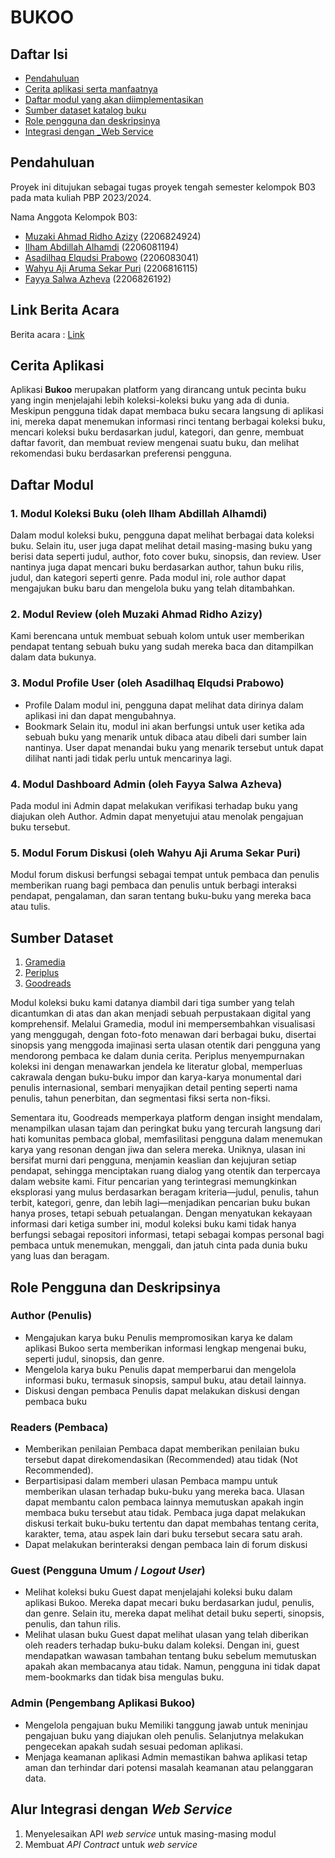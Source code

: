 # BUKOO

## Daftar Isi

- [Pendahuluan](#Pendahuluan)
- [Cerita aplikasi serta manfaatnya](#Cerita-Aplikasi)
- [Daftar modul yang akan diimplementasikan](#Daftar-Modul)
- [Sumber dataset katalog buku](#Sumber-Dataset)
- [Role pengguna dan deskripsinya](#Role-Pengguna-dan-Deskripsinya)
- [Integrasi dengan _Web Service](#Alur-Integrasi-dengan-Web-Service)

## Pendahuluan

Proyek ini ditujukan sebagai tugas proyek tengah semester kelompok B03 pada mata kuliah PBP 2023/2024.

Nama Anggota Kelompok B03:
- [Muzaki Ahmad Ridho Azizy](https://github.com/muzakiahmdz) 		(2206824924)
- [Ilham Abdillah Alhamdi](https://github.com/ilhamelhamdi) 		(2206081194)
- [Asadilhaq Elqudsi Prabowo](https://github.com/FBK15) 	        (2206083041)
- [Wahyu Aji Aruma Sekar Puri](https://github.com/arumasekar) 	    (2206816115)
- [Fayya Salwa Azheva](https://github.com/fayyazheva) 			    (2206826192)

## Link Berita Acara

Berita acara : [Link](https://docs.google.com/spreadsheets/d/1Gc-QoVwXLlock9_Rs5x1RxzP-md5RMqY2XOWGP69Aj4/edit?usp=sharing)

## Cerita Aplikasi 

Aplikasi **Bukoo** merupakan platform yang dirancang untuk pecinta buku yang ingin menjelajahi lebih koleksi-koleksi buku yang ada di dunia. Meskipun pengguna tidak dapat membaca buku secara langsung di aplikasi ini, mereka dapat menemukan informasi rinci tentang berbagai koleksi buku, mencari koleksi buku berdasarkan judul, kategori, dan genre, membuat daftar favorit, dan membuat review mengenai suatu buku, dan melihat rekomendasi buku berdasarkan preferensi pengguna.

## Daftar Modul
### 1. Modul Koleksi Buku (oleh Ilham Abdillah Alhamdi)
 Dalam modul koleksi buku, pengguna dapat melihat berbagai data koleksi buku. Selain itu, user juga dapat melihat detail masing-masing buku yang berisi data       seperti judul, author, foto cover buku, sinopsis, dan review. User nantinya juga dapat mencari buku berdasarkan author, tahun buku rilis, judul, dan kategori     seperti genre. Pada modul ini, role author dapat mengajukan buku baru dan mengelola buku yang telah ditambahkan.

### 2. Modul Review (oleh Muzaki Ahmad Ridho Azizy)
Kami berencana untuk membuat sebuah kolom untuk user memberikan pendapat tentang sebuah buku yang sudah mereka baca dan ditampilkan dalam data bukunya.

### 3. Modul Profile User (oleh Asadilhaq Elqudsi Prabowo)
  - Profile
      Dalam modul ini, pengguna dapat melihat data dirinya dalam aplikasi ini dan dapat mengubahnya. 
  - Bookmark
      Selain itu, modul ini akan berfungsi untuk user ketika ada sebuah buku yang menarik untuk dibaca atau dibeli dari sumber lain nantinya. User dapat                 menandai buku yang menarik tersebut untuk dapat dilihat nanti jadi tidak perlu untuk mencarinya lagi.

### 4. Modul Dashboard Admin (oleh Fayya Salwa Azheva)
Pada modul ini Admin dapat melakukan verifikasi terhadap buku yang diajukan oleh Author. Admin dapat menyetujui atau menolak pengajuan buku tersebut.

### 5. Modul Forum Diskusi (oleh Wahyu Aji Aruma Sekar Puri)
Modul forum diskusi berfungsi sebagai tempat untuk pembaca dan penulis memberikan ruang bagi pembaca dan penulis untuk berbagi interaksi pendapat, pengalaman, dan saran tentang buku-buku yang mereka baca atau tulis. 

## Sumber Dataset

1. [Gramedia](https://www.gramedia.com/categories/buku) 
2. [Periplus](https://www.periplus.com/c/1/books)
3. [Goodreads](https://www.goodreads.com/) 

Modul koleksi buku kami datanya diambil dari tiga sumber yang telah dicantumkan di atas dan akan menjadi sebuah perpustakaan digital yang komprehensif. Melalui Gramedia, modul ini mempersembahkan visualisasi yang menggugah, dengan foto-foto menawan dari berbagai buku, disertai sinopsis yang menggoda imajinasi serta ulasan otentik dari pengguna yang mendorong pembaca ke dalam dunia cerita. Periplus menyempurnakan koleksi ini dengan menawarkan jendela ke literatur global, memperluas cakrawala dengan buku-buku impor dan karya-karya monumental dari penulis internasional, sembari menyajikan detail penting seperti nama penulis, tahun penerbitan, dan segmentasi fiksi serta non-fiksi. 

 Sementara itu, Goodreads memperkaya platform dengan insight mendalam, menampilkan ulasan tajam dan peringkat buku yang tercurah langsung dari hati komunitas pembaca global, memfasilitasi pengguna dalam menemukan karya yang resonan dengan jiwa dan selera mereka. Uniknya, ulasan ini bersifat murni dari pengguna, menjamin keaslian dan kejujuran setiap pendapat, sehingga menciptakan ruang dialog yang otentik dan terpercaya dalam website kami. Fitur pencarian yang terintegrasi memungkinkan eksplorasi yang mulus berdasarkan beragam kriteria—judul, penulis, tahun terbit, kategori, genre, dan lebih lagi—menjadikan pencarian buku bukan hanya proses, tetapi sebuah petualangan. Dengan menyatukan kekayaan informasi dari ketiga sumber ini, modul koleksi buku kami tidak hanya berfungsi sebagai repositori informasi, tetapi sebagai kompas personal bagi pembaca untuk menemukan, menggali, dan jatuh cinta pada dunia buku yang luas dan beragam.


  
## Role Pengguna dan Deskripsinya

### Author (Penulis)
 - Mengajukan karya buku
   Penulis mempromosikan karya ke dalam aplikasi Bukoo serta memberikan informasi lengkap mengenai buku, seperti judul, sinopsis, dan genre.
 - Mengelola karya buku
   Penulis dapat memperbarui dan mengelola informasi buku, termasuk sinopsis, sampul buku, atau detail lainnya.
 - Diskusi dengan pembaca
   Penulis dapat melakukan diskusi dengan pembaca buku
   
### Readers (Pembaca)
  - Memberikan penilaian 
      Pembaca dapat memberikan penilaian buku tersebut dapat direkomendasikan (Recommended) atau tidak (Not Recommended). 
  - Berpartisipasi dalam memberi ulasan
      Pembaca mampu untuk memberikan ulasan terhadap buku-buku yang mereka baca. Ulasan dapat membantu calon pembaca lainnya memutuskan apakah ingin membaca             buku tersebut atau tidak. Pembaca juga dapat melakukan diskusi terkait buku-buku tertentu dan dapat membahas tentang cerita, karakter, tema, atau aspek           lain dari buku tersebut secara satu arah.
  - Dapat melakukan berinteraksi dengan pembaca lain di forum diskusi 
      
### Guest (Pengguna Umum / _Logout User_)
  - Melihat koleksi buku
      Guest dapat menjelajahi koleksi buku dalam aplikasi Bukoo. Mereka dapat mecari buku berdasarkan judul, penulis, dan genre. Selain itu, mereka dapat               melihat detail buku seperti, sinopsis, penulis, dan tahun rilis. 
  - Melihat ulasan buku
      Guest dapat melihat ulasan yang telah diberikan oleh readers terhadap buku-buku dalam koleksi. Dengan ini, guest mendapatkan wawasan tambahan tentang buku         sebelum memutuskan apakah akan membacanya atau tidak. Namun, pengguna ini tidak dapat mem-bookmarks dan tidak bisa mengulas buku.
      
### Admin (Pengembang Aplikasi Bukoo)
  - Mengelola pengajuan buku
    Memiliki tanggung jawab untuk meninjau pengajuan buku yang diajukan oleh penulis. Selanjutnya melakukan pengecekan apakah sudah sesuai pedoman aplikasi.
  - Menjaga keamanan aplikasi
      Admin memastikan bahwa aplikasi tetap aman dan terhindar dari potensi masalah keamanan atau pelanggaran data.
      

## Alur Integrasi dengan _Web Service_
1. Menyelesaikan API _web service_ untuk masing-masing modul
2. Membuat _API Contract_ untuk _web service_ 




